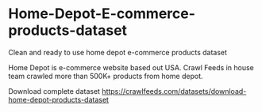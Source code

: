 # Home-Depot-E-commerce-products-dataset
Clean and ready to use home depot e-commerce products dataset

Home Depot is e-commerce website based out USA. Crawl Feeds in house team crawled more than 500K+ products from home depot.


Download complete dataset
https://crawlfeeds.com/datasets/download-home-depot-products-dataset
